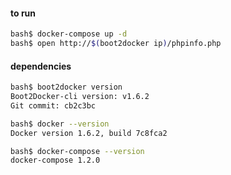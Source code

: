 #### to run
```bash
bash$ docker-compose up -d
bash$ open http://$(boot2docker ip)/phpinfo.php
```

#### dependencies
```bash
bash$ boot2docker version
Boot2Docker-cli version: v1.6.2
Git commit: cb2c3bc

bash$ docker --version
Docker version 1.6.2, build 7c8fca2

bash$ docker-compose --version
docker-compose 1.2.0
```